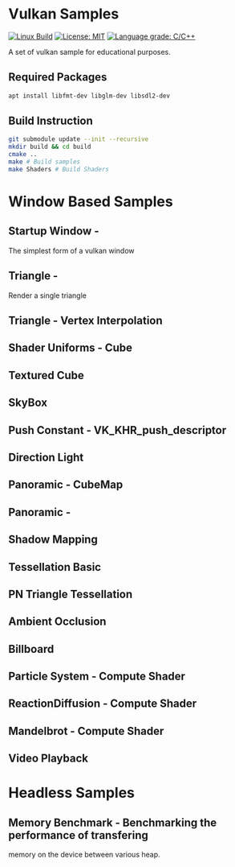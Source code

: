 # Vulkan Samples #

[![Linux Build](https://github.com/voldien/vulkan-samples/actions/workflows/linux-build.yml/badge.svg)](https://github.com/voldien/vulkan-samples/actions/workflows/linux-build.yml)
[![License: MIT](https://img.shields.io/badge/License-MIT-yellow.svg)](https://opensource.org/licenses/MIT)
[![Language grade: C/C++](https://img.shields.io/lgtm/grade/cpp/g/voldien/vulkan-samples.svg?logo=lgtm&logoWidth=18)](https://lgtm.com/projects/g/voldien/vulkan-samples/context:cpp)

A set of vulkan sample for educational purposes.

## Required Packages

```bash
apt install libfmt-dev libglm-dev libsdl2-dev
```

## Build Instruction

```bash
git submodule update --init --recursive
mkdir build && cd build
cmake ..
make # Build samples
make Shaders # Build Shaders
```

# Window Based Samples

## Startup Window - 
The simplest form of a vulkan window

## Triangle - 
Render a single triangle

## Triangle - Vertex Interpolation


## Shader Uniforms - Cube

## Textured Cube

## SkyBox

## Push Constant - VK_KHR_push_descriptor

## Direction Light


## Panoramic - CubeMap

## Panoramic - 

## Shadow Mapping

## Tessellation Basic

## PN Triangle Tessellation

## Ambient Occlusion

## Billboard


## Particle System - Compute Shader
## 

## ReactionDiffusion - Compute Shader

## Mandelbrot - Compute Shader 

## Video Playback

# Headless Samples

## Memory Benchmark - Benchmarking the performance of transfering 

memory on the device between various heap.
